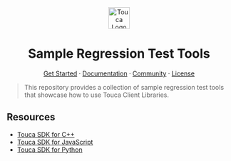 <div align="center">
  <a href="https://touca.io" target="_blank" rel="noopener">
    <img alt="Touca Logo" height="48px" src="https://touca.io/logo/touca-logo-w-text.svg" />
  </a>
  <h1>Sample Regression Test Tools</h1>
  <p>
    <a target="_blank" rel="noopener" href="https://touca.io">Get Started</a>
    <span> &middot; </span>
    <a target="_blank" rel="noopener" href="https://docs.touca.io">Documentation</a>
    <span> &middot; </span>
    <a target="_blank" rel="noopener" href="https://touca.slack.com">Community</a>
    <span> &middot; </span>
    <a href="https://github.com/trytouca/touca-examples/blob/main/LICENSE">License</a>
  </p>
</div>

> This repository provides a collection of sample regression test tools
> that showcase how to use Touca Client Libraries.

## Resources

* [Touca SDK for C++](https://github.com/trytouca/touca-cpp)
* [Touca SDK for JavaScript](https://github.com/trytouca/touca-js)
* [Touca SDK for Python](https://github.com/trytouca/touca-python)
